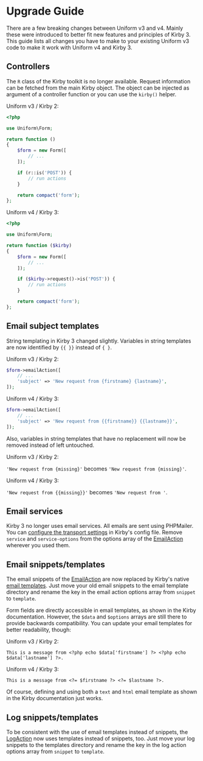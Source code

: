 # Upgrade Guide

There are a few breaking changes between Uniform v3 and v4. Mainly these were introduced to better fit new features and principles of Kirby 3. This guide lists all changes you have to make to your existing Uniform v3 code to make it work with Uniform v4 and Kirby 3.

## Controllers

The `R` class of the Kirby toolkit is no longer available. Request information can be fetched from the main Kirby object. The object can be injected as argument of a controller function or you can use the `kirby()` helper.

Uniform v3 / Kirby 2:

```php
<?php

use Uniform\Form;

return function ()
{
    $form = new Form([
        // ...
    ]);

    if (r::is('POST')) {
        // run actions
    }

    return compact('form');
};
```

Uniform v4 / Kirby 3:

```php
<?php

use Uniform\Form;

return function ($kirby)
{
    $form = new Form([
        // ...
    ]);

    if ($kirby->request()->is('POST')) {
        // run actions
    }

    return compact('form');
};
```

## Email subject templates

String templating in Kirby 3 changed slightly. Variables in string templates are now identified by `{{ }}` instead of `{ }`.

Uniform v3 / Kirby 2:

```php
$form->emailAction([
    // ...
    'subject' => 'New request from {firstname} {lastname}',
]);
```

Uniform v4 / Kirby 3:

```php
$form->emailAction([
    // ...
    'subject' => 'New request from {{firstname}} {{lastname}}',
]);
```

Also, variables in string templates that have no replacement will now be removed instead of left untouched.

Uniform v3 / Kirby 2:

`'New request from {missing}'` becomes `'New request from {missing}'`.

Uniform v4 / Kirby 3:

`'New request from {{missing}}'` becomes `'New request from '`.

## Email services

Kirby 3 no longer uses email services. All emails are sent using PHPMailer. You can [configure the transport settings](https://nnnnext.getkirby.com/docs/guide/emails#transport-configuration) in Kirby's config file. Remove `service` and `service-options` from the options array of the [EmailAction](actions/email) wherever you used them.

## Email snippets/templates

The email snippets of the [EmailAction](actions/email) are now replaced by Kirby's native [email templates](https://nnnnext.getkirby.com/docs/guide/emails#plain-text). Just move your old email snippets to the email template directory and rename the key in the email action options array from `snippet` to `template`.

Form fields are directly accessible in email templates, as shown in the Kirby documentation. However, the `$data` and `$options` arrays are still there to provide backwards compatibility. You can update your email templates for better readability, though:

Uniform v3 / Kirby 2:

```html+php
This is a message from <?php echo $data['firstname'] ?> <?php echo $data['lastname'] ?>.
```

Uniform v4 / Kirby 3:

```html+php
This is a message from <?= $firstname ?> <?= $lastname ?>.
```

Of course, defining and using both a `text` and `html` email template as shown in the Kirby documentation just works.

## Log snippets/templates

To be consistent with the use of email templates instead of snippets, the [LogAction](actions/log) now uses templates instead of snippets, too. Just move your log snippets to the templates directory and rename the key in the log action options array from `snippet` to `template`.
